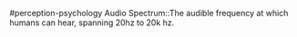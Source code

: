 #perception-psychology 
Audio Spectrum::The audible frequency at which humans can hear, spanning 20hz to 20k hz.
<!--SR:!2024-02-05,3,250-->